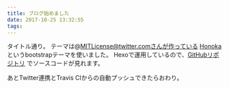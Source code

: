 ```yaml
---
title: ブログ始めました
date: 2017-10-25 13:32:55
tags:
---
```


タイトル通り。
テーマは@MITLicense@twitter.comさんが作っている [Honoka](http://honokak.osaka) というbootstrapテーマを使いました。
Hexoで運用しているので、[GitHubリポジトリ](https://github.com/rinsuki/blog) でソースコードが見れます。

あとTwitter連携とTravis CIからの自動プッシュできたらおわり。